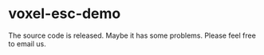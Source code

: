 # voxel-esc-demo

The source code is released. Maybe it has some problems. Please feel free to email us.
